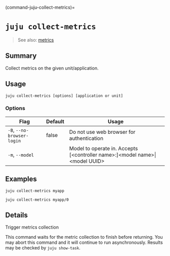 (command-juju-collect-metrics)=
# `juju collect-metrics`
> See also: [metrics](#metrics)

## Summary
Collect metrics on the given unit/application.

## Usage
```juju collect-metrics [options] [application or unit]```

### Options
| Flag | Default | Usage |
| --- | --- | --- |
| `-B`, `--no-browser-login` | false | Do not use web browser for authentication |
| `-m`, `--model` |  | Model to operate in. Accepts [&lt;controller name&gt;:]&lt;model name&gt;&#x7c;&lt;model UUID&gt; |

## Examples

    juju collect-metrics myapp

    juju collect-metrics myapp/0


## Details

Trigger metrics collection

This command waits for the metric collection to finish before returning.
You may abort this command and it will continue to run asynchronously.
Results may be checked by `juju show-task`.
